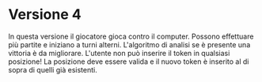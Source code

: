 # Versione 4
In questa versione il giocatore gioca contro il computer.
Possono effettuare più partite e iniziano a turni alterni.
L'algoritmo di analisi se è presente una vittoria è da migliorare.
L'utente non può inserire il token in qualsiasi posizione!
La posizione deve essere valida e il nuovo token è inserito al di sopra di quelli già esistenti.
